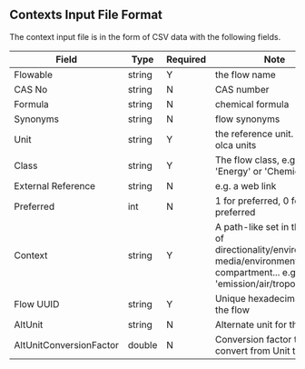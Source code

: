 ## Contexts Input File Format

The context input file is in the form of CSV data with the following fields.

 Field | Type | Required |  Note |
----------- |  ---- | ---------| -----  |
 Flowable | string | Y | the flow name |
 CAS No | string | N | CAS number |
 Formula | string | N | chemical formula|
 Synonyms | string | N | flow synonyms
 Unit | string | Y  | the reference unit. uses olca units |
 Class | string | Y | The flow class, e.g. 'Energy' or 'Chemical' |
 External Reference | string | N | e.g. a web link |
 Preferred | int |  N |   1 for preferred, 0 for non-preferred
 Context | string | Y | A path-like set in the form of directionality/environmental media/environmental compartment... e.g. 'emission/air/tropophere'|  
 Flow UUID | string | Y | Unique hexadecimal ID for the flow |
 AltUnit | string | N | Alternate unit for the flow |
 AltUnitConversionFactor | double | N | Conversion factor to convert from Unit to AltUnit | 
